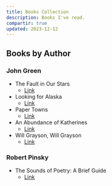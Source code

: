 ```yaml
---
title: Books Collection
description: Books I've read.
compartir: true
updated: 2023-12-12
---
```


## Books by Author

### John Green

- The Fault in Our Stars
    - [Link](https://www.librarything.com/work/11456497)
- Looking for Alaska
    - [Link](https://www.librarything.com/work/30329846)
- Paper Towns
    - [Link](https://www.librarything.com/work/5105584)
- An Abundance of Katherines
    - [Link](https://www.librarything.com/work/2569212)
- Will Grayson, Will Grayson
    - [Link](https://www.librarything.com/work/8463786)

### Robert Pinsky

- The Sounds of Poetry: A Brief Guide
    - [Link](https://www.librarything.com/work/121193)
